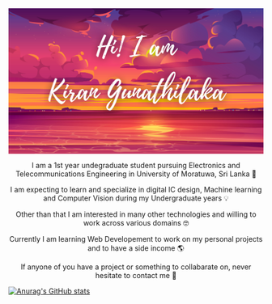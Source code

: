 <img align="center" alt="welcome-img" src="resources/Hi.png">

<p align= "center">I am a 1st year undegraduate student pursuing Electronics and Telecommunications Engineering in University of Moratuwa, Sri Lanka 🏫</p>
<p align= "center">I am expecting to learn and specialize in digital IC design, Machine learning and Computer Vision during my Undergraduate years 💡</p>
<p align= "center"> Other than that I am interested in many other technologies and willing to work across various domains 🤓</p>
<p align= "center"> Currently I am learning Web Developement to work on my personal projects and to have a side income 🌎</p>
<p align= "center"> If anyone of you have a project or something to collabarate on, never hesitate to contact me 🤩</p>

[![Anurag's GitHub stats](https://github-readme-stats.vercel.app/api?username=KiranGunathilaka)](https://github.com/anuraghazra/github-readme-stats)
